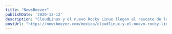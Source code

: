 ```yaml
---
title: "NewsBeezer"
publishDate: '2020-12-12'
description: "CloudLinux y el nuevo Rocky Linux llegan al rescate de los usuarios de CentOS después del volante de Red Hat"
postUrl: "https://newsbeezer.com/mexico/cloudlinux-y-el-nuevo-rocky-linux-llegan-al-rescate-de-los-usuarios-de-centos-despues-del-volante-de-red-hat/"
---
```

